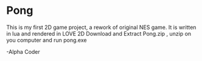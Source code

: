 # Pong
This is my first 2D game project,
a rework of original NES game.
It is written in lua and rendered in LOVE 2D
Download and Extract Pong.zip ,
unzip on you computer and run pong.exe

-Alpha Coder
